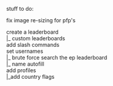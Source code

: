 stuff to do:

fix image re-sizing for pfp's

create a leaderboard <br />
|_ custom leaderboards <br />
add slash commands <br />
set usernames <br />
  |_ brute force search the ep leaderboard <br />
  |_ name autofill <br />
add profiles <br />
  |_add country flags <br />
